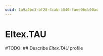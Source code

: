 ```yaml
---
uuid: 1a9a4bc3-bf28-4cab-b040-faee96cb90ac
---
```



# Eltex.TAU


#TODO: ## Describe *Eltex.TAU* profile
